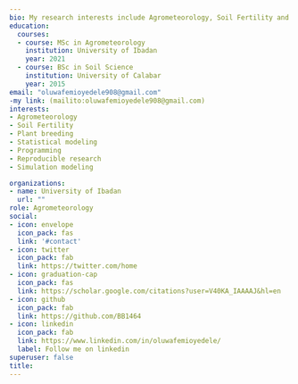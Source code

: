 ```yaml
---
bio: My research interests include Agrometeorology, Soil Fertility and Machine Learning with tidymodel, simulation modeling using DSSAT and Plant breeding
education:
  courses:
  - course: MSc in Agrometeorology
    institution: University of Ibadan
    year: 2021
  - course: BSc in Soil Science
    institution: University of Calabar
    year: 2015
email: "oluwafemioyedele908@gmail.com"
-my link: (mailito:oluwafemioyedele908@gmail.com)
interests:
- Agrometeorology
- Soil Fertility
- Plant breeding
- Statistical modeling
- Programming
- Reproducible research
- Simulation modeling

organizations:
- name: University of Ibadan
  url: ""
role: Agrometeorology
social:
- icon: envelope
  icon_pack: fas
  link: '#contact'
- icon: twitter
  icon_pack: fab
  link: https://twitter.com/home
- icon: graduation-cap
  icon_pack: fas
  link: https://scholar.google.com/citations?user=V40KA_IAAAAJ&hl=en
- icon: github
  icon_pack: fab
  link: https://github.com/BB1464
- icon: linkedin
  icon_pack: fab
  link: https://www.linkedin.com/in/oluwafemioyedele/
  label: Follow me on linkedin
superuser: false
title: 
---
```


